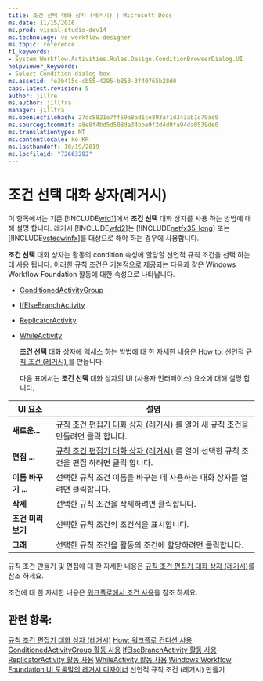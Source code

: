```yaml
---
title: 조건 선택 대화 상자 (레거시) | Microsoft Docs
ms.date: 11/15/2016
ms.prod: visual-studio-dev14
ms.technology: vs-workflow-designer
ms.topic: reference
f1_keywords:
- System.Workflow.Activities.Rules.Design.ConditionBrowserDialog.UI
helpviewer_keywords:
- Select Condition dialog box
ms.assetid: fe3b415c-cb55-4295-b853-3f40765b28d0
caps.latest.revision: 5
author: jillre
ms.author: jillfra
manager: jillfra
ms.openlocfilehash: 27dc8821e7ff59a8ad1ce893af1d343ab1c79ae9
ms.sourcegitcommit: a8e8f4bd5d508da34bbe9f2d4d9fa94da0539de0
ms.translationtype: MT
ms.contentlocale: ko-KR
ms.lasthandoff: 10/19/2019
ms.locfileid: "72663292"
---
```

# <a name="select-condition-dialog-box-legacy"></a>조건 선택 대화 상자(레거시)
이 항목에서는 기존 [!INCLUDE[wfd1](../includes/wfd1-md.md)]에서 **조건 선택** 대화 상자를 사용 하는 방법에 대해 설명 합니다. 레거시 [!INCLUDE[wfd2](../includes/wfd2-md.md)]는 [!INCLUDE[netfx35_long](../includes/netfx35-long-md.md)] 또는 [!INCLUDE[vstecwinfx](../includes/vstecwinfx-md.md)]를 대상으로 해야 하는 경우에 사용합니다.

 **조건 선택** 대화 상자는 활동의 condition 속성에 할당할 선언적 규칙 조건을 선택 하는 데 사용 됩니다. 이러한 규칙 조건은 기본적으로 제공되는 다음과 같은 Windows Workflow Foundation 활동에 대한 속성으로 나타납니다.

- [ConditionedActivityGroup](http://go.microsoft.com/fwlink?LinkID=65017)

- [IfElseBranchActivity](http://go.microsoft.com/fwlink?LinkID=65034)

- [ReplicatorActivity](http://go.microsoft.com/fwlink?LinkID=65039)

- [WhileActivity](http://go.microsoft.com/fwlink?LinkID=65049)

  **조건 선택** 대화 상자에 액세스 하는 방법에 대 한 자세한 내용은 [How to: 선언적 규칙 조건 (레거시) ](../workflow-designer/how-to-create-a-declarative-rule-condition-legacy.md)를 만듭니다.

  다음 표에서는 **조건 선택** 대화 상자의 UI (사용자 인터페이스) 요소에 대해 설명 합니다.

|UI 요소|설명|
|----------------|-----------------|
|**새로운...**|[규칙 조건 편집기 대화 상자 (레거시)](../workflow-designer/rule-condition-editor-dialog-box-legacy.md) 를 열어 새 규칙 조건을 만들려면 클릭 합니다.|
|**편집 ...**|[규칙 조건 편집기 대화 상자 (레거시)](../workflow-designer/rule-condition-editor-dialog-box-legacy.md) 를 열어 선택한 규칙 조건을 편집 하려면 클릭 합니다.|
|**이름 바꾸기 ...**|선택한 규칙 조건 이름을 바꾸는 데 사용하는 대화 상자를 열려면 클릭합니다.|
|**삭제**|선택한 규칙 조건을 삭제하려면 클릭합니다.|
|**조건 미리 보기**|선택한 규칙 조건의 조건식을 표시합니다.|
|**그래**|선택한 규칙 조건을 활동의 조건에 할당하려면 클릭합니다.|

 규칙 조건 만들기 및 편집에 대 한 자세한 내용은 [규칙 조건 편집기 대화 상자 (레거시)](../workflow-designer/rule-condition-editor-dialog-box-legacy.md)를 참조 하세요.

 조건에 대 한 자세한 내용은 [워크플로에서 조건 사용](http://go.microsoft.com/fwlink?LinkID=65009)을 참조 하세요.

## <a name="see-also"></a>관련 항목:
 [규칙 조건 편집기 대화 상자 (레거시)](../workflow-designer/rule-condition-editor-dialog-box-legacy.md) [How: ](../workflow-designer/how-to-create-a-declarative-rule-condition-legacy.md) [워크플로 컨디션 사용](http://go.microsoft.com/fwlink?LinkID=65009) [ConditionedActivityGroup 활동 사용](http://go.microsoft.com/fwlink?LinkID=65066) [IfElseBranchActivity 활동 사용](http://go.microsoft.com/fwlink?LinkID=65075) [ReplicatorActivity 활동 사용](http://go.microsoft.com/fwlink?LinkID=65080) [WhileActivity 활동 사용](http://go.microsoft.com/fwlink?LinkID=65091) [Windows Workflow Foundation UI 도움말의 레거시 디자이너](../workflow-designer/legacy-designer-for-windows-workflow-foundation-ui-help.md) 선언적 규칙 조건 (레거시) 만들기